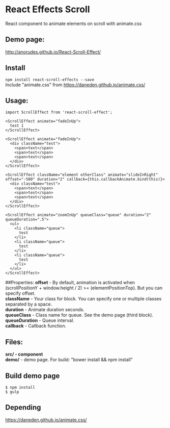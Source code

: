 # React Effects Scroll
React component to animate elements on scroll with animate.css
<br />
## Demo page:
http://anorudes.github.io/React-Scroll-Effect/

## Install
``
npm install react-scroll-effects --save
``
<br />
Include "animate.css" from https://daneden.github.io/animate.css/

## Usage:

```
import ScrollEffect from 'react-scroll-effect';

<ScrollEffect animate="fadeInUp">
  test 1
</ScrollEffect>

<ScrollEffect animate="fadeInUp">
  <div className="test">
    <span>text</span>
    <span>text</span>
    <span>text</span>
  </div>
</ScrollEffect>

<ScrollEffect className="element otherClass" animate="slideInRight" offset="-500" duration="2" callback={this.callbackAnimate.bind(this)}>
  <div className="test">
    <span>text</span>
    <span>text</span>
    <span>text</span>
  </div>
</ScrollEffect>

<ScrollEffect animate="zoomInUp" queueClass="queue" duration="2" queueDuration=".5">
  <ul>
    <li className="queue">
      test
    </li>
    <li className="queue">
      test
    </li>
    <li className="queue">
      test
    </li>
  </ul>
</ScrollEffect>

```
##Properties:
<b>offset</b> - By default, animation is activated when (scrollPositionY + window.height / 2) >= (elementPositionTop). But you can specify offset.<br />
<b>className</b> - Your class for block. You can specify one or multiple classes separated by a space.<br />
<b>duration</b> - Animate duration seconds.<br />
<b>queueClass</b> - Class name for queue. See the demo page (third block).<br />
<b>queueDuration</b> - Queue interval.<br />
<b>callback</b> - Callback function.

## Files:
<b>src/**</b> - component<br />
<b>demo/**</b> - demo page. For build: "bower install && npm install"

## Build demo page
```
$ npm install
$ gulp
```

## Depending
https://daneden.github.io/animate.css/

